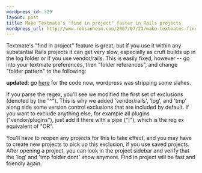 ```yaml
--- 
wordpress_id: 329
layout: post
title: Make Textmate's "find in project" faster in Rails projects
wordpress_url: http://www.robsanheim.com/2007/07/23/make-textmates-find-in-project-faster-in-rails-projects/
---
```

Textmate's "find in project" feature is great, but if you use it within any substantial Rails projects it can get very slow, especially as cruft builds up in the log folder or if you use vendor/rails.  This is easily fixed, however -- go into your textmate preferences, then "folder references", and change "folder pattern" to the following:

<strong>updated</strong>: go <a href="http://pastie.caboo.se/81736">here</a> for the code now, wordpress was stripping some slahes.

If you parse the regex, you'll see we modified the first set of exclusions (denoted by the "^").  This is why we added 'vendor/rails', 'log', and 'tmp' along side some version control exclusions that are included by default.  If you want to exclude anything else, for example all plugins ("vendor/plugins"), just add it there with a pipe ("|"), which is the reg ex equivalent of "OR".  

You'll have to reopen any projects for this to take effect, and you may have to create new projects to pick up this exclusion, if you use saved projects.  After opening a project, you can look in the project sidebar and verify that the 'log' and 'tmp folder dont' show anymore.  Find in project will be fast and friendly again.
